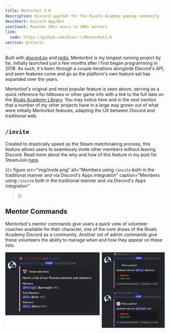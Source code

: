 ```yaml
---
title: Mentorbot 3.0
description: Discord app/bot for the Rivals Academy gaming community
descShort: Discord App/Bot
userCount: Reaches 50k+ users in 300+ servers
link:
  code: https://github.com/blair-c/Mentorbot3.0
section: projects
---
```


Built with [discord.py](https://discordpy.readthedocs.io) and [redis](https://redis.io), Mentorbot is my longest running project by far, initially launched just a few months after I first began programming in 2018. As such, it's been through a couple iterations alongside Discord's API, and seen features come and go as the platform's own feature set has expanded over the years.

Mentorbot's original and most popular feature is seen above, serving as a quick reference for hitboxes or other game info with a link to the full data on the [Rivals Academy Library](/rivals-academy). You may notice here and in the next section that a number of my other projects have in a large way grown out of what were initially Mentorbot features, adapting the UX between Discord and traditional web.

## `/invite`

Created to drastically speed up the Steam matchmaking process, this feature allows users to seamlessly invite other members without leaving Discord. Read more about the why and how of this feature in my post for SteamJoin [here](/steamjoin).

{{< figure
    src="img/invite.png"
    alt="Members using `/invite` both in the traditional manner and via Discord's Apps integration"
    caption="Members using `/invite` both in the traditional manner and via Discord's Apps integration"
>}}

## Mentor Commands

Mentorbot's mentor commands give users a quick view of volunteer coaches available for their character, one of the core draws of the Rivals Academy Discord as a community. Another set of admin commands give these volunteers the ability to manage when and how they appear on these lists.

![Mentor list and admin commands](img/mentor.png)
